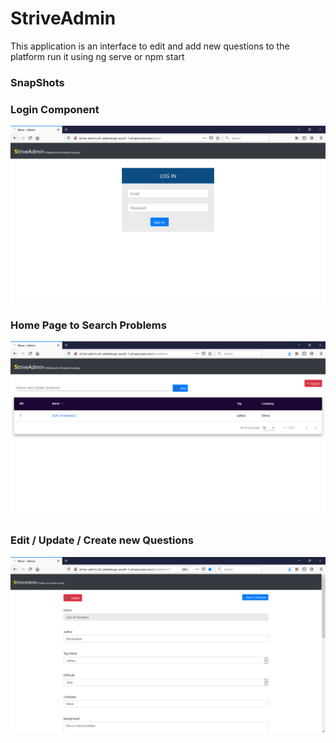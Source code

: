 # StriveAdmin

This application is an interface to edit and add new questions to the platform
run it using ng serve or npm start

### SnapShots

### Login Component
![login](images/login.png)

### Home Page to Search Problems
![home](images/home.png)

### Edit / Update / Create new Questions 
![edit_problem](images/edit_problem_details.png)

